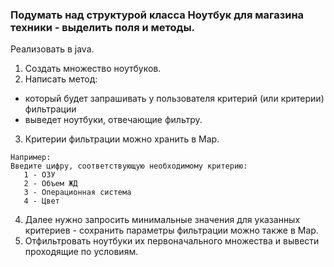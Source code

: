 
### Подумать над структурой класса Ноутбук для магазина техники - выделить поля и методы.

Реализовать в java.
1. Создать множество ноутбуков.
2. Написать метод:
 * который будет запрашивать у пользователя критерий (или критерии) фильтрации
 * выведет ноутбуки, отвечающие фильтру.
3. Критерии фильтрации можно хранить в Map.

```
Например:
Введите цифру, соответствующую необходимому критерию:
   1 - ОЗУ
   2 - Объем ЖД
   3 - Операционная система
   4 - Цвет
```

4. Далее нужно запросить минимальные значения для указанных критериев - сохранить параметры фильтрации можно также в Map.
5. Отфильтровать ноутбуки их первоначального множества и вывести проходящие по условиям.
